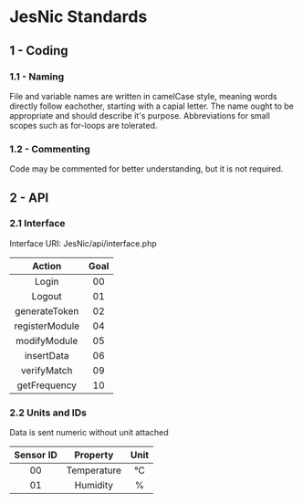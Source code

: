 # JesNic Standards
## 1 - Coding
### 1.1 - Naming
File and variable names are written in camelCase style, meaning words directly follow eachother, starting with a capial letter. The name ought to be appropriate and should describe it's purpose. Abbreviations for small scopes such as for-loops are tolerated.
### 1.2 - Commenting
Code may be commented for better understanding, but it is not required.

## 2 - API
### 2.1 Interface
Interface URI: JesNic/api/interface.php

| Action | Goal |
| :---: | :---: |
| Login | 00 |
| Logout | 01 |
| generateToken | 02 |
| registerModule | 04 |
| modifyModule | 05 |
| insertData | 06 |
| verifyMatch | 09 |
| getFrequency | 10 |

### 2.2 Units and IDs
Data is sent numeric without unit attached

| Sensor ID | Property | Unit |
| :---: | :----: | :---:|
|00|Temperature|°C|
|01|Humidity|%|
